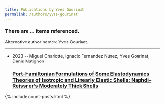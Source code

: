 ```yaml
---
title: Publications by Yves Gourinat
permalink: /authors/yves-gourinat
---
```


<h3 id="number-posts">There are ... items referenced.</h3>
<p id='info-authors'>Alternative author names: Yves Gourinat.</p>
<hr />
<ul class="post-list">
<li><span class='post-meta'>2023 -- Miguel Charlotte, Ignacio Fernandez Núnez, Yves Gourinat, Denis Matignon</span><h3><a class='post-link' href="{{ site.baseurl }}/port-hamiltonian-formulations-of-some-elastodynamics-theories-of-isotropic-and-linearly-elastic-shells-naghdi-reissner-s-moderately-thick-shells">Port-Hamiltonian Formulations of Some Elastodynamics Theories of Isotropic and Linearly Elastic Shells: Naghdi–Reissner’s Moderately Thick Shells</a></h3></li>

</ul>
{% include count-posts.html %}

